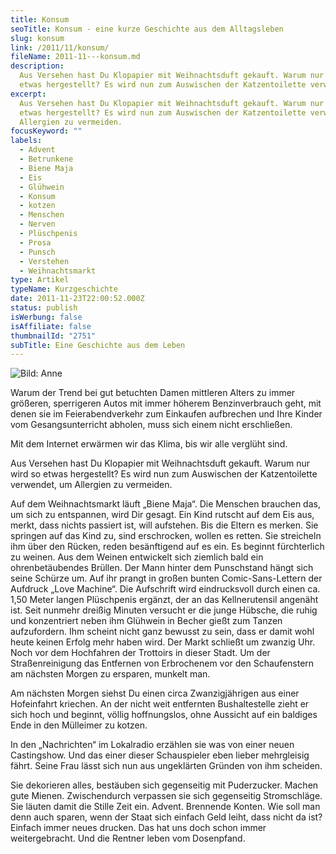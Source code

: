 ```yaml
---
title: Konsum
seoTitle: Konsum - eine kurze Geschichte aus dem Alltagsleben
slug: konsum
link: /2011/11/konsum/
fileName: 2011-11---konsum.md
description:
  Aus Versehen hast Du Klopapier mit Weihnachtsduft gekauft. Warum nur wird so
  etwas hergestellt? Es wird nun zum Auswischen der Katzentoilette verwendet.
excerpt:
  Aus Versehen hast Du Klopapier mit Weihnachtsduft gekauft. Warum nur wird so
  etwas hergestellt? Es wird nun zum Auswischen der Katzentoilette verwendet, um
  Allergien zu vermeiden.
focusKeyword: ""
labels:
  - Advent
  - Betrunkene
  - Biene Maja
  - Eis
  - Glühwein
  - Konsum
  - kotzen
  - Menschen
  - Nerven
  - Plüschpenis
  - Prosa
  - Punsch
  - Verstehen
  - Weihnachtsmarkt
type: Artikel
typeName: Kurzgeschichte
date: 2011-11-23T22:00:52.000Z
status: publish
isWerbung: false
isAffiliate: false
thumbnailId: "2751"
subTitle: Eine Geschichte aus dem Leben
---
```


![Bild: Anne](http://cardamonchai.com/wp-content/uploads/2011/11/img_2654-640x427.jpg "Bild: Anne")

Warum der Trend bei gut betuchten Damen mittleren Alters zu immer größeren,
sperrigeren Autos mit immer höherem Benzinverbrauch geht, mit denen sie im
Feierabendverkehr zum Einkaufen aufbrechen und Ihre Kinder vom Gesangsunterricht
abholen, muss sich einem nicht erschließen.

Mit dem Internet erwärmen wir das Klima, bis wir alle verglüht sind.

Aus Versehen hast Du Klopapier mit Weihnachtsduft gekauft. Warum nur wird so
etwas hergestellt? Es wird nun zum Auswischen der Katzentoilette verwendet, um
Allergien zu vermeiden.

Auf dem Weihnachtsmarkt läuft „Biene Maja“. Die Menschen brauchen das, um sich
zu entspannen, wird Dir gesagt. Ein Kind rutscht auf dem Eis aus, merkt, dass
nichts passiert ist, will aufstehen. Bis die Eltern es merken. Sie springen auf
das Kind zu, sind erschrocken, wollen es retten. Sie streicheln ihm über den
Rücken, reden besänftigend auf es ein. Es beginnt fürchterlich zu weinen. Aus
dem Weinen entwickelt sich ziemlich bald ein ohrenbetäubendes Brüllen. Der Mann
hinter dem Punschstand hängt sich seine Schürze um. Auf ihr prangt in großen
bunten Comic-Sans-Lettern der Aufdruck „Love Machine“. Die Aufschrift wird
eindrucksvoll durch einen ca. 1,50 Meter langen Plüschpenis ergänzt, der an das
Kellnerutensil angenäht ist. Seit nunmehr dreißig Minuten versucht er die junge
Hübsche, die ruhig und konzentriert neben ihm Glühwein in Becher gießt zum
Tanzen aufzufordern. Ihm scheint nicht ganz bewusst zu sein, dass er damit wohl
heute keinen Erfolg mehr haben wird. Der Markt schließt um zwanzig Uhr. Noch vor
dem Hochfahren der Trottoirs in dieser Stadt. Um der Straßenreinigung das
Entfernen von Erbrochenem vor den Schaufenstern am nächsten Morgen zu ersparen,
munkelt man.

Am nächsten Morgen siehst Du einen circa Zwanzigjährigen aus einer Hofeinfahrt
kriechen. An der nicht weit entfernten Bushaltestelle zieht er sich hoch und
beginnt, völlig hoffnungslos, ohne Aussicht auf ein baldiges Ende in den
Mülleimer zu kotzen.

In den „Nachrichten“ im Lokalradio erzählen sie was von einer neuen Castingshow.
Und das einer dieser Schauspieler eben lieber mehrgleisig fährt. Seine Frau
lässt sich nun aus ungeklärten Gründen von ihm scheiden.

Sie dekorieren alles, bestäuben sich gegenseitig mit Puderzucker. Machen gute
Mienen. Zwischendurch verpassen sie sich gegenseitig Stromschläge. Sie läuten
damit die Stille Zeit ein. Advent. Brennende Konten. Wie soll man denn auch
sparen, wenn der Staat sich einfach Geld leiht, dass nicht da ist? Einfach immer
neues drucken. Das hat uns doch schon immer weitergebracht. Und die Rentner
leben vom Dosenpfand.
